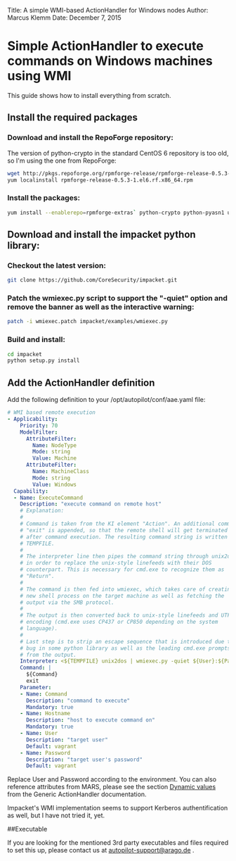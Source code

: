Title:   A simple WMI-based ActionHandler for Windows nodes
Author:  Marcus Klemm
Date:    December 7, 2015  


# Simple ActionHandler to execute commands on Windows machines using WMI

This guide shows how to install everything from scratch. 

## Install the required packages

### Download and install the RepoForge repository:

The version of python-crypto in the standard CentOS 6 repository is too old, so I'm using the one from RepoForge:

```bash
wget http://pkgs.repoforge.org/rpmforge-release/rpmforge-release-0.5.3-1.el6.rf.x86_64.rpm
yum localinstall rpmforge-release-0.5.3-1.el6.rf.x86_64.rpm
```

### Install the packages:

```bash
yum install --enablerepo=rpmforge-extras` python-crypto python-pyasn1 unix2dos dos2unix
```

## Download and install the impacket python library:

### Checkout the latest version:

```bash
git clone https://github.com/CoreSecurity/impacket.git
```

### Patch the wmiexec.py script to support the "-quiet" option and remove the banner as well as the interactive warning:

```bash
patch -i wmiexec.patch impacket/examples/wmiexec.py
```

### Build and install:

```bash
cd impacket
python setup.py install
```

## Add the ActionHandler definition

Add the following definition to your /opt/autopilot/conf/aae.yaml file:

```yaml
# WMI based remote execution
- Applicability:
    Priority: 70
    ModelFilter:
      AttributeFilter:
        Name: NodeType
        Mode: string
        Value: Machine
      AttributeFilter:
        Name: MachineClass
        Mode: string
        Value: Windows
  Capability:
  - Name: ExecuteCommand
    Description: "execute command on remote host"
	# Explanation:
	#
	# Command is taken from the KI element "Action". An additional command
	# "exit" is appended, so that the remote shell will get terminated
	# after command execution. The resulting command string is written to
	# TEMPFILE.
	#
	# The interpreter line then pipes the command string through unix2dos
	# in order to replace the unix-style linefeeds with their DOS
	# counterpart. This is necessary for cmd.exe to recognize them as
	# "Return".
	#
	# The command is then fed into wmiexec, which takes care of creating a
	# new shell process on the target machine as well as fetching the
	# output via the SMB protocol.
	#
	# The output is then converted back to unix-style linefeeds and UTF8
	# encoding (cmd.exe uses CP437 or CP850 depending on the system
	# language).
	#
	# Last step is to strip an escape sequence that is introduced due to a
	# bug in some python library as well as the leading cmd.exe prompts
	# from the output.
    Interpreter: <${TEMPFILE} unix2dos | wmiexec.py -quiet ${User}:${Password}@${Hostname} 2>/dev/null | dos2unix | iconv -f CP850 -t UTF-8 | sed 's|\x1b\[[?]1034h||g' | sed 's|^[A-Z]:\\[^>]*>||g'
    Command: |
      ${Command}
      exit
    Parameter:
    - Name: Command
      Description: "command to execute"
      Mandatory: true
    - Name: Hostname
      Description: "host to execute command on"
      Mandatory: true
    - Name: User
      Description: "target user"
      Default: vagrant
    - Name: Password
      Description: "target user's password"
      Default: vagrant
```

Replace User and Password according to the environment. You can also reference attributes from MARS, please see the section [Dynamic values](https://autopilot.co/docs/5.2.1/html/content/5.2-connectors-generic-actionhandler.html#dynamic_values) from the Generic ActionHandler documentation.

Impacket's WMI implementation  seems to support Kerberos authentification as well, but I have not tried it, yet.

##Executable 

If you are looking for the mentioned 3rd party executables and files required to set this up, please contact us at autopilot-support@arago.de .
